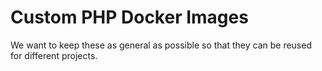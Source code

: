 ﻿# Custom PHP Docker Images

We want to keep these as general as possible so that they can be reused for different projects. 
